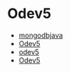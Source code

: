 # Odev5

- [mongodbjava](./Ders%20%C4%B0%C3%A7eri%C4%9Fi/%C3%96devler/Odev5/mongodbjava.rar)
- [Odev5](./Ders%20%C4%B0%C3%A7eri%C4%9Fi/%C3%96devler/Odev5/Odev5.docx)
- [odev5](./Ders%20%C4%B0%C3%A7eri%C4%9Fi/%C3%96devler/Odev5/odev5.java)
- [Odev5](./Ders%20%C4%B0%C3%A7eri%C4%9Fi/%C3%96devler/Odev5/Odev5.pdf)
